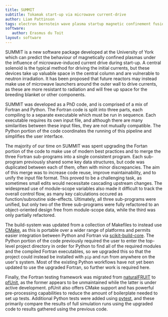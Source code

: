 ```yaml
---
title: SUMMIT
subtitle: Tokamak start-up via microwave current-drive
author: Liam Pattinson
tags: electron bernstein wave plasma startup magnetic confinement fusion microwave
software:
   author: Erasmus du Toit
layout: software
---
```


SUMMIT is a new software package developed at the University of York which can
predict the behaviour of magnetically confined plasmas under the influence of
microwave-induced current drive during start-up. A central solenoid is the
typical method for driving the initial currents, but these devices take up
valuable space in the central column and are vulnerable to neutron irradiation.
It has been proposed that future reactors may instead make use of microwave
launchers around the outer wall to drive currents, as these are more resistant
to radiation and will free up space for the breeding blanket or other
components.

SUMMIT was developed as a PhD code, and is comprised of a mix of Fortran and
Python. The Fortran code is split into three parts, each compiling to a separate
executable which must be run in sequence. Each executable requires its own input
file, and although there are many similarities between these input files, they
are not mutually compatible. The Python portion of the code coordinates the
running of this pipeline and simplifies the user interface.

The majority of our time on SUMMIT was spent upgrading the Fortan portion of the
code to make use of modern best practices and to merge the three Fortran
sub-programs into a single consistent program. Each sub-program previously
shared some key data structures, but code was duplicated between each of them,
often with minor discrepancies. The aim of this merge was to increase code
reuse, improve maintainability, and to unify the input file format. This proved
to be a challenging task, as sometimes small edits would necessitate cascading
upstream changes. The widespread use of module-scope variables also made it
difficult to track the overall control flow, as many key calculations occured as
function/subroutine side-effects. Ultimately, all three sub-programs were
unified, but only two of the three sub-programs were fully refactored to an
object-oriented design free from module-scope data, while the third was only
partially refactored.

The build-system was updated from a collection of Makefiles to instead use
[CMake][cmake], as this is portable over a wider range of platforms and permits
easier integration between Python and Fortran via [scikit-build-core][skbuild].
The Python portion of the code previously required the user to enter the
top-level project directory in order for Python to find all of the required
modules and the compiled Fortran executables, so we upgraded this so that the
project could instead be installed with `pip` and run from anywhere on the
user's system. Most of the existing Python workflows have not yet been updated
to use the upgraded Fortran, so further work is required here.

Finally, the Fortran testing framework was migrated from
[naturalFRUIT][naturalfruit] to [pfUnit][pfunit], as the former appears to be
unmaintained while the latter is under active development. pfUnit also offers
CMake support and has powerful pre-processing capabilities to reduce the amount
of boilerplate needed to set up tests. Additional Python tests were added using
[pytest][pytest], and these primarily compare the results of full simulation
runs using the upgraded code to results gathered using the previous code.

[cmake]: https://cmake.org/
[skbuild]: https://scikit-build-core.readthedocs.io/en/stable/
[naturalfruit]: https://github.com/cibinjoseph/naturalFRUIT
[pfunit]: https://github.com/Goddard-Fortran-Ecosystem/pFUnit
[pytest]: https://docs.pytest.org/en/stable/
